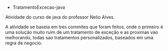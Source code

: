 * TratamentoExcecao-java


Atividade do curso de java do professor Nelio Alves.

A atividade se baseia em tres commites que foram feitos, onde o primeiro é uma solução muito ruim de um tratamento
de exceção e as proximas vao melhorando, todas sao tratamentos personalizados, baseados em uma regra de negocio. 
